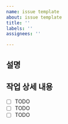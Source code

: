 ```yaml
---
name: issue template
about: issue template
title: ''
labels: ''
assignees: ''

---
```


## 설명 

## 작업 상세 내용

- [ ] TODO
- [ ] TODO
- [ ] TODO
